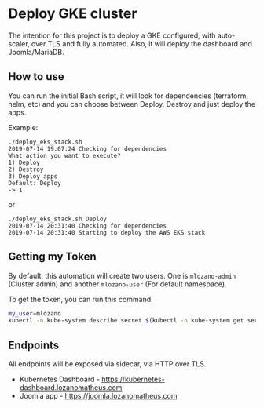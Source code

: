# Deploy GKE cluster

The intention for this project is to deploy a GKE configured, with auto-scaler, over TLS and fully automated. Also, it will deploy the dashboard and Joomla/MariaDB.

## How to use

You can run the initial Bash script, it will look for dependencies (terraform, helm, etc) and you can choose between Deploy, Destroy and just deploy the apps.

Example:

```text
./deploy_eks_stack.sh
2019-07-14 19:07:24 Checking for dependencies
What action you want to execute?
1) Deploy
2) Destroy
3) Deploy apps
Default: Deploy
-> 1
```

or

```text
./deploy_eks_stack.sh Deploy
2019-07-14 20:31:40 Checking for dependencies
2019-07-14 20:31:40 Starting to deploy the AWS EKS stack
```

## Getting my Token

By default, this automation will create two users. One is `mlozano-admin` (Cluster admin) and another `mlozano-user` (For default namespace).

To get the token, you can run this command.

```bash
my_user=mlozano
kubectl -n kube-system describe secret $(kubectl -n kube-system get secret | awk '/'"${my_user}"'/ { rc = 1; print $NF }; END { exit !rc }' || echo "user not found")
```

## Endpoints

All endpoints will be exposed via sidecar, via HTTP over TLS.

* Kubernetes Dashboard - https://kubernetes-dashboard.lozanomatheus.com
* Joomla app - https://joomla.lozanomatheus.com
